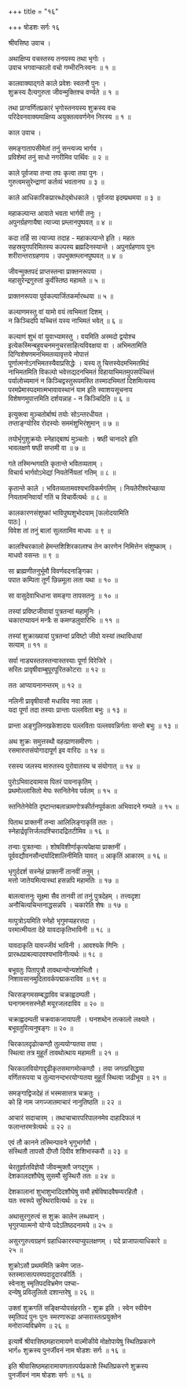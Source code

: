 +++
title = "१६"

+++
षोडशः सर्गः १६   
  
श्रीवसिष्ठ उवाच ।  
  
अथाक्षिप्य वचस्तस्य तनयस्य तथा भृगोः ।  
उवाच भगवान्कालो वचो गम्भीरनिःस्वनः ॥ १ ॥  
  
कालवाक्याद्गते काले प्रवेशः स्वतनौ पुनः ।  
शुक्रस्य दैत्यगुरुता जीवन्मुक्तिश्च वर्ण्यते ॥ १ ॥  
  
तथा प्राग्वर्णितप्रकारं भृगोस्तनयस्य शुक्रस्य वचः   
परिदेवनवाक्यमाक्षिप्य अयुक्तत्ववर्णनेन निरस्य ॥ १ ॥  
  
काल उवाच ।  
  
समङ्गातापसीमेतां तनुं सन्त्यज्य भार्गव ।  
प्रविशेमां तनुं साधो नगरीमिव पार्थिवः ॥ २ ॥  
  
काले पूर्वजया तन्वा तपः कृत्वा तया पुनः ।  
गुरुत्वमसुरेन्द्राणां कर्तव्यं भवतानघ ॥ ३ ॥  
  
काले आधिकारिकप्रारब्धोद्बोधकाले । पूर्वजया इदम्प्रथमया ॥ ३ ॥  
  
महाकल्पान्त आयाते भवता भार्गवी तनुः ।  
अपुनर्ग्रहणायैषा त्याज्या प्रम्लानपुष्पवत् ॥ ४ ॥  
  
कदा तर्हि सा त्याज्या तदाह - महाकल्पान्ते इति । महतः   
सहस्रयुगपरिमितस्य कल्पस्य ब्रह्मदिनस्यान्ते । अपुनर्ग्रहणाय पुनः   
शरीरान्तराग्रहणाय । उपभुक्तम्लानपुष्पवत् ॥ ४ ॥  
  
जीवन्मुक्तपदं प्राप्तस्तन्वा प्राक्तनरूपया ।  
महासुरेन्द्रगुरुतां कुर्वंस्तिष्ठ महामते ॥ ५ ॥  
  
प्राक्तनरूपया पूर्वकल्पार्जितकर्मारब्धया ॥ ५ ॥  
  
कल्याणमस्तु वां यामो वयं त्वभिमतां दिशम् ।  
न किञ्चिदपि यच्चित्तं यस्य नाभिमतं भवेत् ॥ ६ ॥  
  
कल्याणं शुभं वां युवाभ्यामस्तु । वयमिति अस्मदो द्वयोश्च   
इत्येकस्मिन्बहुवचनमनुचरसाहित्यविवक्षया वा । अभिमतामिति   
दिग्विशेषणमनभिमतव्यावृत्तये नोपात्तं   
पूर्णात्मनोऽनभिमतस्यैवाप्रसिद्धेः । यस्य तु चित्तस्येदमभिमतमिदं   
नाभिमतमिति विकल्पो भवेत्तद्यदनभिमतं विहायाभिमतमुपसर्पच्चित्तं   
पर्यालोच्यमानं न किञ्चिद्वस्तुरूपमस्ति तस्मादभिमतां दिशमित्यस्य   
परमप्रेमास्पदमात्मभावावस्थानं याम इति स्वाशयसूचनाय   
विशेषणमुपात्तमिति दर्शयन्नाह - न किञ्चिदिति ॥ ६ ॥  
  
इत्युक्त्वा मुञ्चतोर्बाष्पं तयोः सोऽन्तरधीयत ।  
तप्ताङ्ग्योरिव रोदस्योः सममंशुभिरंशुमान् ॥ ७ ॥  
  
तयोर्भृगुशुक्रयोः स्नेहाद्बाष्पं मुञ्चतोः । षष्ठी चानादरे इति   
भावलक्षणे षष्ठी सप्तमी वा ॥ ७ ॥  
  
गते तस्मिन्भगवति कृतान्ते भवितव्यताम् ।  
विचार्य भार्गवोऽभेद्यां नियतेर्नियतां गतिम् ॥ ८ ॥  
  
कृतान्ते काले । भवितव्यतामवश्यभाविकर्मगतिम् । नियतेरीश्वरेच्छाया   
नियतामनिवार्यां गतिं च विचार्येत्यर्थः ॥ ८ ॥  
  
कालकारणसंशुष्कां भाविपुष्पशुभोदयाम् [फलोदयामिति   
पाठः] ।  
विवेश तां तनुं बालां सुलतामिव माधवः ॥ ९ ॥  
  
कालश्चिरकालो हेमन्तशिशिरकालश्च तेन कारणेन निमित्तेन संशुष्काम् ।   
माधवो वसन्तः ॥ ९ ॥  
  
सा ब्राह्मणीतनुर्भूमौ विवर्णवदनाङ्गिका ।  
पपात कम्पिता तूर्णं छिन्नमूला लता यथा ॥ १० ॥  
  
सा वासुदेवाभिधाना समङ्गा तापसतनुः ॥ १० ॥  
  
तस्यां प्रविष्टजीवायां पुत्रतन्वां महामुनिः ।  
चकाराप्यायनं मन्त्रैः स कमण्डलुवारिभिः ॥ ११ ॥  
  
तस्यां शुक्राख्यायां पुत्रतन्वां प्रविष्टो जीवो यस्यां तथाविधायां   
सत्याम् ॥ ११ ॥  
  
सर्वा नाड्यस्ततस्तन्वास्तस्याः पूर्णा विरेजिरे ।  
सरितः प्रावृषीवाम्बुपूरपूरितकोटराः ॥ १२ ॥  
  
ततः आप्यायनानन्तरम् ॥ १२ ॥  
  
नलिनी प्रावृषीवासौ मधाविव नवा लता ।  
यदा पूर्णा तदा तस्याः प्रान्ताः पल्लविता बभुः ॥ १३ ॥  
  
प्रान्ता अङ्गुलिनखकेशादयः पल्लविताः पल्लववन्निर्गताः सन्तो बभुः ॥ १३ ॥  
  
अथ शुक्रः समुत्तस्थौ वहत्प्राणसमीरणः ।  
रसमारुतसंयोगादापूर्ण इव वारिदः ॥ १४ ॥  
  
रसस्य जलस्य मारुतस्य पुरोवातस्य च संयोगात् ॥ १४ ॥  
  
पुरोऽभिवादयामास पितरं पावनाकृतिम् ।  
प्रथमोल्लासितो मेघः स्तनितेनेव पर्वतम् ॥ १५ ॥  
  
स्तनितेनेवेति दृष्टान्तबलान्नामगोत्रकीर्तनपूर्वकता अभिवादने गम्यते ॥ १५ ॥  
  
पिताथ प्राक्तनीं तन्वा आलिलिङ्गाकृतिं ततः ।  
स्नेहार्द्रवृत्तिर्जलदश्चिरादद्रितटीमिव ॥ १६ ॥  
  
तन्वाः पुत्रतन्वाः । शोषविशीर्णाकृत्यपेक्षया प्राक्तनीं ।   
पूर्ववद्यौवनसौन्दर्यादिशालिनीमिति यावत् ॥ आकृतिं आकारम् ॥ १६ ॥  
  
भृगुर्ददर्श सस्नेहं प्राक्तनीं तानवीं तनुम् ।  
मत्तो जातेयमित्यास्थां हसन्नपि महामतिः ॥ १७ ॥  
  
बालत्वात्तनुः सूक्ष्मा सैव तानवी तां तनुं पुत्रदेहम् । तत्त्वदृशा   
अनौचित्यचिन्तनाद्धसन्नपि । चकारेति शेषः ॥ १७ ॥  
  
मत्पुत्रोऽयमिति स्नेहो भृगुमप्यहरत्तदा ।  
परमात्मीयता देहे यावदाकृतिभाविनी ॥ १८ ॥  
  
यावदाकृति यावज्जीवं भाविनी । आवश्यके णिनिः ।   
प्रारब्धप्राबल्यादवश्यभाविनीत्यर्थः ॥ १८ ॥  
  
बभूवतुः पितापुत्रौ तावथान्योन्यशोभितौ ।  
निशावसानमुदितावर्कपद्माकराविव ॥ १९ ॥  
  
चिरसङ्गमसम्बद्धाविव चक्राह्वदम्पती ।  
घनागमनसस्नेहौ मयूरजलदाविव ॥ २० ॥  
  
चक्राह्वदम्पती चक्रवाकजायापती । घनशब्देन तत्कालो लक्ष्यते ।   
बभूवतुरित्यनुषङ्गः ॥ २० ॥  
  
चिरकालदृढोत्कण्ठौ तुल्ययोग्यतया तया ।  
स्थित्वा तत्र मुहूर्तं तावथोत्थाय महामती ॥ २१ ॥  
  
चिरकालवियोगाद्दृढीकृतसमागमोत्कण्ठौ । तया जगत्प्रसिद्धया   
वर्णितरूपया च तुल्यानन्दभरयोग्यतया मुहूर्तं स्थित्वा जढीभूय ॥ २१ ॥  
  
समङ्गाद्विजदेहं तं भस्मसात्तत्र चक्रतुः ।  
को हि नाम जगज्जातमाचारं नानुतिष्ठति ॥ २२ ॥  
  
आचारं सदाचारम् । तथाचाचारपरिपालनमेव दाहादिफलं न   
फलान्तरमत्रेत्यर्थः ॥ २२ ॥  
  
एवं तौ कानने तस्मिन्पावने भृगुभार्गवौ ।  
संस्थितौ तापसौ दीप्तौ दिवीव शशिभास्करौ ॥ २३ ॥  
  
चेरतुर्ज्ञातविज्ञेयौ जीवन्मुक्तौ जगद्गुरू ।  
देशकालदशौघेषु सुसमौ सुस्थिरौ ततः ॥ २४ ॥  
  
देशकालानां शुभाशुभादिदशौघेषु समौ हर्षविषादवैषम्यरहितौ ।   
यतः स्वरूपे सुस्थिरावित्यर्थः ॥ २४ ॥  
  
अथासुरगुरुत्वं स शुक्रः कालेन लब्धवान् ।  
भृगुरप्यात्मनो योग्ये पदेऽतिष्ठदनामये ॥ २५ ॥  
  
असुरगुरुत्वग्रहणं ग्रहाधिकारस्याप्युपलक्षणम् । पदे प्राजापत्याधिकारे ॥   
२५ ॥  
  
शुक्रोऽसौ प्रथममिति क्रमेण जात-  
स्तस्मात्सत्परमपदादुदारकीर्तिः ।  
स्वेनाशु स्मृतिपदविभ्रमेण पश्चा-  
दन्येषु प्रविलुलितो दशान्तरेषु ॥ २६ ॥  
  
उक्तां शुक्रगतिं सङ्क्षिप्योपसंहरति - शुक्र इति । स्वेन स्वीयेन   
स्मृतिपदं पुनः पुनः स्मरणारूढा अप्सरास्तत्प्रयुक्तेन   
मनोराज्यविभ्रमेण ॥ २६ ॥  
  
इत्यार्षे श्रीवासिष्ठमहारामायणे वाल्मीकीये मोक्षोपायेषु स्थितिप्रकरणे   
भार्ग० शुक्रस्य पुनर्जीवनं नाम षोडशः सर्गः ॥ १६ ॥  
  
इति श्रीवासिष्ठमहारामायणतात्पर्यप्रकाशे स्थितिप्रकरणे शुक्रस्य   
पुनर्जीवनं नाम षोडशः सर्गः ॥ १६ ॥  
  